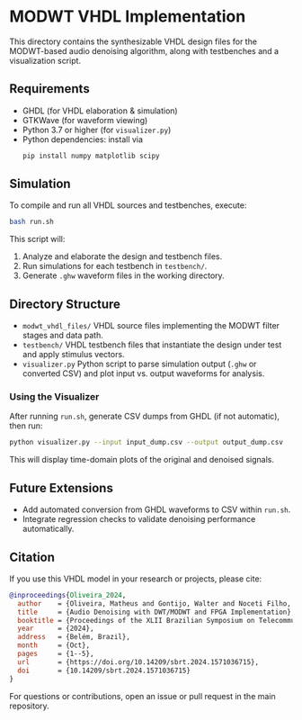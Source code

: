 
# MODWT VHDL Implementation

This directory contains the synthesizable VHDL design files for the MODWT-based audio denoising algorithm, along with testbenches and a visualization script.

## Requirements

- GHDL (for VHDL elaboration & simulation)  
- GTKWave (for waveform viewing)  
- Python 3.7 or higher (for `visualizer.py`)  
- Python dependencies: install via  
  ```bash
  pip install numpy matplotlib scipy
    ````

## Simulation

To compile and run all VHDL sources and testbenches, execute:

```bash
bash run.sh
````

This script will:

1. Analyze and elaborate the design and testbench files.
2. Run simulations for each testbench in `testbench/`.
3. Generate `.ghw` waveform files in the working directory.

## Directory Structure

* `modwt_vhdl_files/`
  VHDL source files implementing the MODWT filter stages and data path.
* `testbench/`
  VHDL testbench files that instantiate the design under test and apply stimulus vectors.
* `visualizer.py`
  Python script to parse simulation output (`.ghw` or converted CSV) and plot input vs. output waveforms for analysis.

### Using the Visualizer

After running `run.sh`, generate CSV dumps from GHDL (if not automatic), then run:

```bash
python visualizer.py --input input_dump.csv --output output_dump.csv
```

This will display time-domain plots of the original and denoised signals.

## Future Extensions

* Add automated conversion from GHDL waveforms to CSV within `run.sh`.
* Integrate regression checks to validate denoising performance automatically.

## Citation

If you use this VHDL model in your research or projects, please cite:

```bibtex
@inproceedings{Oliveira_2024,
  author    = {Oliveira, Matheus and Gontijo, Walter and Noceti Filho, Sidnei and Batista, Eduardo},
  title     = {Audio Denoising with DWT/MODWT and FPGA Implementation},
  booktitle = {Proceedings of the XLII Brazilian Symposium on Telecommunications and Signal Processing (SBrT)},
  year      = {2024},
  address   = {Belém, Brazil},
  month     = {Oct},
  pages     = {1--5},
  url       = {https://doi.org/10.14209/sbrt.2024.1571036715},
  doi       = {10.14209/sbrt.2024.1571036715}
}
```

For questions or contributions, open an issue or pull request in the main repository.

```

